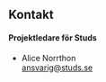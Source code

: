 ## Kontakt

#### Projektledare för Studs

- Alice Norrthon</br>
[ansvarig@studs.se](mailto:ansvarig@studs.se)
